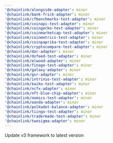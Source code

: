```yaml
---
'@chainlink/alongside-adapter': minor
'@chainlink/bank-frick-adapter': minor
'@chainlink/cfbenchmarks-test-adapter': minor
'@chainlink/coinapi-test-adapter': minor
'@chainlink/coingecko-test-adapter': minor
'@chainlink/coinmarketcap-test-adapter': minor
'@chainlink/coinmetrics-test-adapter': minor
'@chainlink/coinpaprika-test-adapter': minor
'@chainlink/cryptocompare-test-adapter': minor
'@chainlink/dar-adapter': minor
'@chainlink/dxfeed-test-adapter': minor
'@chainlink/elwood-adapter': minor
'@chainlink/finage-test-adapter': minor
'@chainlink/galaxy-adapter': minor
'@chainlink/gsr-adapter': minor
'@chainlink/intrinio-test-adapter': minor
'@chainlink/kaiko-test-adapter': minor
'@chainlink/ncfx-adapter': minor
'@chainlink/nft-blue-chip-adapter': minor
'@chainlink/nomics-test-adapter': minor
'@chainlink/oanda-adapter': minor
'@chainlink/polkadot-balance-adapter': minor
'@chainlink/tiingo-test-adapter': minor
'@chainlink/tradermade-test-adapter': minor
'@chainlink/twosigma-adapter': minor
---
```


Update v3 framework to latest version
